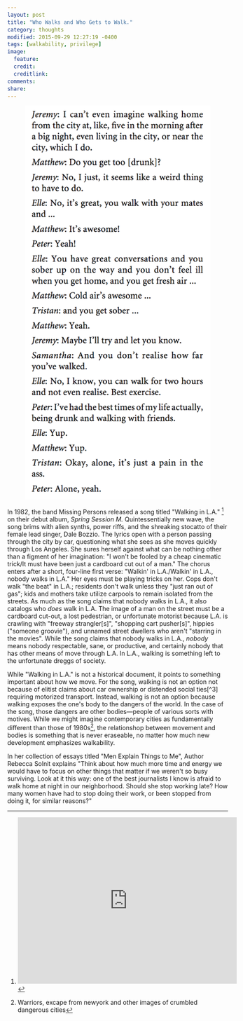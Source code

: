 ```yaml
---
layout: post
title: "Who Walks and Who Gets to Walk."
category: thoughts
modified: 2015-09-29 12:27:19 -0400
tags: [walkability, privilege]
image:
  feature: 
  credit: 
  creditlink: 
comments: 
share: 
---
```

<figure>
    <img src="/images/who-walks/Bean-et-al_excerpt.png">
    <figcaption></figcaption>
</figure>

In 1982, the band Missing Persons released a song titled "Walking in L.A." [^1] on their debut album, *Spring Session M.* Quintessentially new wave, the song brims with alien synths, power riffs, and the shreaking stocatto of their female lead singer, Dale Bozzio. The lyrics open with a person passing through the city by car, questioning what she sees as she moves quickly through Los Angeles. She sures herself against what can be nothing other than a figment of her imagination: "I won't be fooled by a cheap cinematic trick/It must have been just a cardboard cut out of a man." The chorus enters after a short, four-line first verse: "Walkin' in L.A./Walkin' in L.A., nobody walks in L.A." Her eyes must be playing tricks on her. Cops don't walk "the beat" in L.A.; residents don't walk unless they "just ran out of gas"; kids and mothers take utilize carpools to remain isolated from the streets. As much as the song claims that nobody walks in L.A., it also catalogs who *does* walk in L.A. The image of a man on the street must be a cardboard cut-out, a lost pedestrian, or unfortunate motorist because L.A. is crawling with "freeway strangler[s]", "shopping cart pusher[s]", hippies ("someone groovie"), and unnamed street dwellers who aren't "starring in the movies". While the song claims that nobody walks in L.A., *nobody* means nobody respectable, sane, or productive, and certainly nobody that has other means of move through L.A. In L.A., walking is something left to the unfortunate dreggs of society.

While "Walking in L.A." is not a historical document, it points to something important about how we move. For the song, walking is not an option not because of elitist claims about car ownership or distended social ties[^3] requiring motorized transport. Instead, walking is not an option because walking exposes the one's body to the dangers of the world. In the case of the song, those dangers are other bodies&mdash;people of various sorts with motives. While we might imagine contemporary cities as fundamentally different than those of 1980s[^2], the relationshop between movement and bodies is something that is never eraseable, no matter how much new development emphasizes walkability.

In her collection of essays titled "Men Explain Things to Me", Author Rebecca Solnit explains "Think about how much more time and energy we would have to focus on other things that matter if we weren't so busy surviving. Look at it this way: one of the best journalists I know is afraid to walk home at night in our neighborhood. Should she stop working late? How many women have had to stop doing their work, or been stopped from doing it, for similar reasons?"


[^1]:<iframe src="https://embed.spotify.com/?uri=spotify%3Atrack%3A6LgG7yvuD791JlfCMaioPS" width="500" height="380" frameborder="0" allowtransparency="true"></iframe>

[^2]:Warriors, excape from newyork and other images of crumbled dangerous cities
